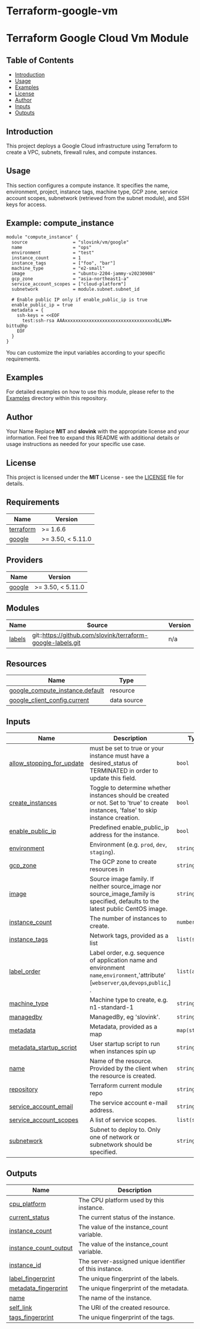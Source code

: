 # Terraform-google-vm
# Terraform Google Cloud Vm Module
## Table of Contents

- [Introduction](#introduction)
- [Usage](#usage)
- [Examples](#examples)
- [License](#license)
- [Author](#author)
- [Inputs](#inputs)
- [Outputs](#outputs)

## Introduction
This project deploys a Google Cloud infrastructure using Terraform to create a VPC, subnets, firewall rules, and compute instances.

## Usage
This section configures a compute instance. It specifies the name, environment, project, instance tags, machine type, GCP zone, service account scopes, subnetwork (retrieved from the subnet module), and SSH keys for access.
## Example: compute_instance
```hcl
module "compute_instance" {
  source                 = "slovink/vm/google"
  name                   = "ops"
  environment            = "test"
  instance_count         = 1
  instance_tags          = ["foo", "bar"]
  machine_type           = "e2-small"
  image                  = "ubuntu-2204-jammy-v20230908"
  gcp_zone               = "asia-northeast1-a"
  service_account_scopes = ["cloud-platform"]
  subnetwork             = module.subnet.subnet_id

  # Enable public IP only if enable_public_ip is true
  enable_public_ip = true
  metadata = {
    ssh-keys = <<EOF
      test:ssh-rsa AAAxxxxxxxxxxxxxxxxxxxxxxxxxxxxxxxxxxbLLNM= bittu@hp
    EOF
  }
}
```
You can customize the input variables according to your specific requirements.

## Examples
For detailed examples on how to use this module, please refer to the [Examples](https://github.com/slovink/terraform-google-vm/tree/master/_example) directory within this repository.

## Author
Your Name Replace **MIT** and **slovink** with the appropriate license and your information. Feel free to expand this README with additional details or usage instructions as needed for your specific use case.

## License
This project is licensed under the **MIT** License - see the [LICENSE](https://github.com/slovink/terraform-google-vm/blob/master/LICENSE) file for details.

<!-- BEGIN_TF_DOCS -->
## Requirements

| Name | Version |
|------|---------|
| <a name="requirement_terraform"></a> [terraform](#requirement\_terraform) | >= 1.6.6 |
| <a name="requirement_google"></a> [google](#requirement\_google) | >= 3.50, < 5.11.0 |

## Providers

| Name | Version |
|------|---------|
| <a name="provider_google"></a> [google](#provider\_google) | >= 3.50, < 5.11.0 |

## Modules

| Name | Source | Version |
|------|--------|---------|
| <a name="module_labels"></a> [labels](#module\_labels) | git::https://github.com/slovink/terraform-google-labels.git | n/a |

## Resources

| Name | Type |
|------|------|
| [google_compute_instance.default](https://registry.terraform.io/providers/hashicorp/google/latest/docs/resources/compute_instance) | resource |
| [google_client_config.current](https://registry.terraform.io/providers/hashicorp/google/latest/docs/data-sources/client_config) | data source |

## Inputs

| Name | Description | Type | Default | Required |
|------|-------------|------|---------|:--------:|
| <a name="input_allow_stopping_for_update"></a> [allow\_stopping\_for\_update](#input\_allow\_stopping\_for\_update) | must be set to true or your instance must have a desired\_status of TERMINATED in order to update this field. | `bool` | `true` | no |
| <a name="input_create_instances"></a> [create\_instances](#input\_create\_instances) | Toggle to determine whether instances should be created or not. Set to 'true' to create instances, 'false' to skip instance creation. | `bool` | `true` | no |
| <a name="input_enable_public_ip"></a> [enable\_public\_ip](#input\_enable\_public\_ip) | Predefined enable\_public\_ip  address for the instance. | `bool` | `false` | no |
| <a name="input_environment"></a> [environment](#input\_environment) | Environment (e.g. `prod`, `dev`, `staging`). | `string` | `""` | no |
| <a name="input_gcp_zone"></a> [gcp\_zone](#input\_gcp\_zone) | The GCP zone to create resources in | `string` | `""` | no |
| <a name="input_image"></a> [image](#input\_image) | Source image family. If neither source\_image nor source\_image\_family is specified, defaults to the latest public CentOS image. | `string` | `"ubuntu-2204-jammy-v20230908"` | no |
| <a name="input_instance_count"></a> [instance\_count](#input\_instance\_count) | The number of instances to create. | `number` | `1` | no |
| <a name="input_instance_tags"></a> [instance\_tags](#input\_instance\_tags) | Network tags, provided as a list | `list(string)` | `[]` | no |
| <a name="input_label_order"></a> [label\_order](#input\_label\_order) | Label order, e.g. sequence of application name and environment `name`,`environment`,'attribute' [`webserver`,`qa`,`devops`,`public`,] . | `list(any)` | <pre>[<br>  "name",<br>  "environment"<br>]</pre> | no |
| <a name="input_machine_type"></a> [machine\_type](#input\_machine\_type) | Machine type to create, e.g. n1-standard-1 | `string` | `""` | no |
| <a name="input_managedby"></a> [managedby](#input\_managedby) | ManagedBy, eg 'slovink'. | `string` | `"slovink"` | no |
| <a name="input_metadata"></a> [metadata](#input\_metadata) | Metadata, provided as a map | `map(string)` | `{}` | no |
| <a name="input_metadata_startup_script"></a> [metadata\_startup\_script](#input\_metadata\_startup\_script) | User startup script to run when instances spin up | `string` | `""` | no |
| <a name="input_name"></a> [name](#input\_name) | Name of the resource. Provided by the client when the resource is created. | `string` | `"test"` | no |
| <a name="input_repository"></a> [repository](#input\_repository) | Terraform current module repo | `string` | `"https://github.com/slovink/terraform-google-vm"` | no |
| <a name="input_service_account_email"></a> [service\_account\_email](#input\_service\_account\_email) | The service account e-mail address. | `string` | `""` | no |
| <a name="input_service_account_scopes"></a> [service\_account\_scopes](#input\_service\_account\_scopes) | A list of service scopes. | `list(string)` | `[]` | no |
| <a name="input_subnetwork"></a> [subnetwork](#input\_subnetwork) | Subnet to deploy to. Only one of network or subnetwork should be specified. | `string` | `""` | no |

## Outputs

| Name | Description |
|------|-------------|
| <a name="output_cpu_platform"></a> [cpu\_platform](#output\_cpu\_platform) | The CPU platform used by this instance. |
| <a name="output_current_status"></a> [current\_status](#output\_current\_status) | The current status of the instance. |
| <a name="output_instance_count"></a> [instance\_count](#output\_instance\_count) | The value of the instance\_count variable. |
| <a name="output_instance_count_output"></a> [instance\_count\_output](#output\_instance\_count\_output) | The value of the instance\_count variable. |
| <a name="output_instance_id"></a> [instance\_id](#output\_instance\_id) | The server-assigned unique identifier of this instance. |
| <a name="output_label_fingerprint"></a> [label\_fingerprint](#output\_label\_fingerprint) | The unique fingerprint of the labels. |
| <a name="output_metadata_fingerprint"></a> [metadata\_fingerprint](#output\_metadata\_fingerprint) | The unique fingerprint of the metadata. |
| <a name="output_name"></a> [name](#output\_name) | The name  of the instance. |
| <a name="output_self_link"></a> [self\_link](#output\_self\_link) | The URI of the created resource. |
| <a name="output_tags_fingerprint"></a> [tags\_fingerprint](#output\_tags\_fingerprint) | The unique fingerprint of the tags. |
<!-- END_TF_DOCS -->